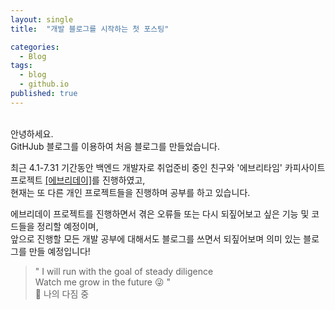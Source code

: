 ```yaml
---
layout: single
title:  "개발 블로그를 시작하는 첫 포스팅"

categories:
  - Blog
tags:
  - blog
  - github.io
published: true
---
```


<br/>
안녕하세요.
<br/>GitHJub 블로그를 이용하여 처음 블로그를 만들었습니다.

최근 4.1-7.31 기간동안 백엔드 개발자로 취업준비 중인 친구와 '에브리타임' 카피사이트 프로젝트 <a href="https://github.com/ram-yeon/everyday">[에브리데이]</a>를 진행하였고,
<br/>현재는 또 다른 개인 프로젝트들을 진행하며 공부를 하고 있습니다.

에브리데이 프로젝트를 진행하면서 겪은 오류들 또는 다시 되짚어보고 싶은 기능 및 코드들을 정리할 예정이며, 
<br/>앞으로 진행할 모든 개발 공부에 대해서도 블로그를 쓰면서 되짚어보며 의미 있는 블로그를 만들 예정입니다!


> " I will run with the goal of steady diligence<br/>
Watch me grow in the future :stuck_out_tongue_winking_eye: "<br/>
:balloon: 나의 다짐 중



